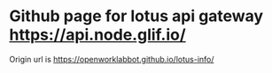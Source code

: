 # Github page for lotus api gateway https://api.node.glif.io/
Origin url is https://openworklabbot.github.io/lotus-info/
